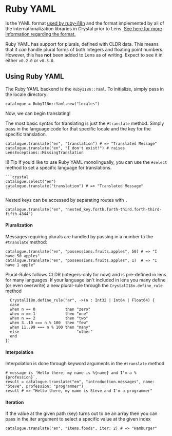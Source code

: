 # Ruby YAML
Is the YAML format [used by ruby-i18n](https://github.com/ruby-i18n/i18n) and the format implemented by all of the internationalization libraries in Crystal prior to Lens. [See here for more information regarding the format.](https://guides.rubyonrails.org/i18n.html)

Ruby YAML has support for plurals, defined with CLDR data. This means that it *can* handle plural forms of both Integers and floating point numbers. However, this has **not** been added to Lens as of writing. Expect to see it in either `v0.2.0` or `v0.3.0`.



## Using Ruby YAML

The Ruby YAML backend is the `RubyI18n::Yaml`. To initialize, simply pass in the locale directory:

```crystal
catalogue = RubyI18n::Yaml.new("locales")
```

Now, we can begin translating!


The most basic syntax for translating is just the `#translate` method. Simply pass in the language code for that specific locale and the key for the specific translation.

```crystal
catalogue.translate("en", "translation") # => "Translated Message"
catalogue.translate("en", "I don't exist!") # raises LensExceptions::MissingTranslation
```

!!! Tip 
    If you'd like to use Ruby YAML monolingually, you can use the `#select` method to set a specific language for translations.

    ```crystal
    catalogue.select("en")
    catalogue.translate("translation") # => "Translated Message"
    ```

Nested keys can be accessed by separating routes with `.`

```crystal
catalogue.translate("en", "nested_key.forth.forth-third.forth-third-fifth.4344")
```

#### Pluralization

Messages requiring plurals are handled by passing in a number to the `#translate` method:

```crystal
catalogue.translate("en", "possessions.fruits.apples", 50) # => "I have 50 apples"
catalogue.translate("en", "possessions.fruits.apples", 1)  # => "I have 1 apple"
```

Plural-Rules follows CLDR (integers-only for now) and is pre-defined in lens for many languages. If your language isn't included in lens you many define (or even overwrite) a new plural-rule through the `CrystalI18n.define_rule` method

```crystal
  CrystalI18n.define_rule("ar", ->(n : Int32 | Int64 | Float64) {
  case
  when n == 0             then "zero"
  when n == 1             then "one"
  when n == 2             then "two"
  when 3..10 === n % 100  then "few"
  when 11..99 === n % 100 then "many"
  else                         "other"
  end
})
```


#### Interpolation
Interpolation is done through keyword arguments in the `#translate` method
```crystal
# message is 'Hello there, my name is %{name} and I'm a %{profession}`.
result = catalogue.translate("en", "introduction.messages", name: "Steve", profession: "programmer")
result # => "Hello there, my name is Steve and I'm a programmer"
```



#### Iteration
If the value at the given path (key) turns out to be an array then you can pass in the iter argument to select a specific value at the given index

```crystal
catalogue.translate("en", "items.foods", iter: 2) # => "Hamburger"
```